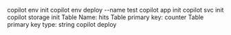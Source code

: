 copilot env init
copilot env deploy --name test
copilot app init
copilot svc init
copilot storage init
  Table Name: hits
  Table primary key: counter
  Table primary key type: string
copilot deploy
